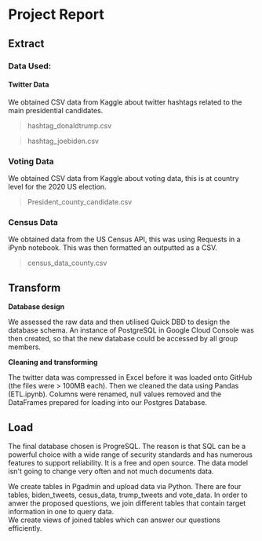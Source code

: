 # Project Report

## Extract

### Data Used:

#### Twitter Data
We obtained CSV data from Kaggle about twitter hashtags related to the main presidential candidates.

>hashtag_donaldtrump.csv

>hashtag_joebiden.csv

### Voting Data
We obtained CSV data from Kaggle about voting data, this is at country level for the 2020 US election.

>President_county_candidate.csv

### Census Data
We obtained data from the US Census API, this was using Requests in a iPynb notebook. This was then formatted an outputted as a CSV.

>census_data_county.csv

## Transform

**Database design**

We assessed the raw data and then utilised Quick DBD to design the database schema.  An instance of PostgreSQL in Google Cloud Console was then created, so that the new database could be accessed by all group members.

**Cleaning and transforming**

The twitter data was compressed in Excel before it was loaded onto GitHub (the files were > 100MB each).  Then we cleaned the data using Pandas (ETL.ipynb). Columns were renamed, null values removed and the DataFrames prepared for loading into our Postgres Database.

## Load

The final database chosen is ProgreSQL. The reason is that SQL can be a powerful choice with a wide range of security standards and has numerous features to support reliability. It is a free and open source. The data model isn't going to change very often and not much documents data.

We create tables in Pgadmin and upload data via Python. There are four tables, biden_tweets, cesus_data, trump_tweets and vote_data.
In order to anwer the proposed questions, we join different tables that contain target information in one to query data.  
We create views of joined tables which can answer our questions efficiently.


